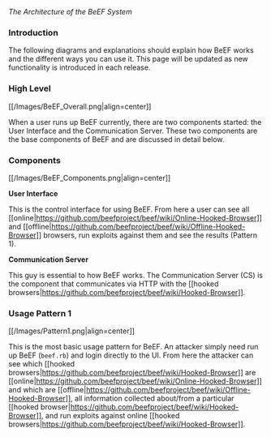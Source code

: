 _The Architecture of the BeEF System_

### Introduction ###

The following diagrams and explanations should explain how BeEF works and the different ways you can use it. This page will be updated as new functionality is introduced in each release.

### High Level ###

[[/Images/BeEF_Overall.png|align=center]]

When a user runs up BeEF currently, there are two components started: the User Interface and the Communication Server. These two components are the base components of BeEF and are discussed in detail below.

### Components ###

[[/Images/BeEF_Components.png|align=center]]


**User Interface**

This is the control interface for using BeEF. From here a user can see all [[online|https://github.com/beefproject/beef/wiki/Online-Hooked-Browser]] and [[offline|https://github.com/beefproject/beef/wiki/Offline-Hooked-Browser]] browsers, run exploits against them and see the results (Pattern 1).

**Communication Server**

This guy is essential to how BeEF works. The Communication Server (CS) is the component that communicates via HTTP with the [[hooked browsers|https://github.com/beefproject/beef/wiki/Hooked-Browser]].

### Usage Pattern 1 ###

[[/Images/Pattern1.png|align=center]]

This is the most basic usage pattern for BeEF. An attacker simply need run up BeEF (`beef.rb`) and login directly to the UI. From here the attacker can see which [[hooked browsers|https://github.com/beefproject/beef/wiki/Hooked-Browser]] are [[online|https://github.com/beefproject/beef/wiki/Online-Hooked-Browser]] and which are [[offline|https://github.com/beefproject/beef/wiki/Offline-Hooked-Browser]], all information collected about/from a particular [[hooked browser|https://github.com/beefproject/beef/wiki/Hooked-Browser]], and run exploits against online [[hooked browsers|https://github.com/beefproject/beef/wiki/Hooked-Browser]].
